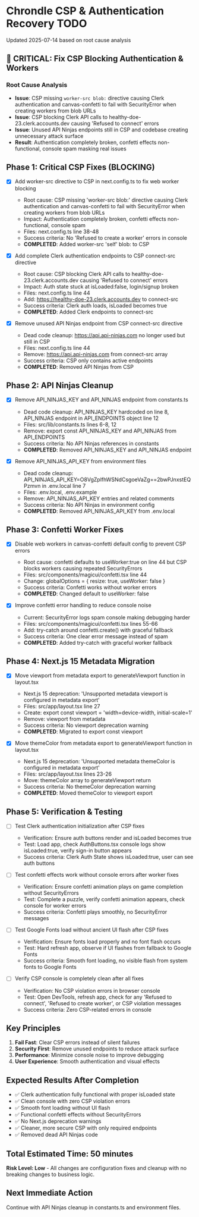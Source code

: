 # Chrondle CSP & Authentication Recovery TODO

Updated 2025-07-14 based on root cause analysis

## 🚨 CRITICAL: Fix CSP Blocking Authentication & Workers

### Root Cause Analysis

- **Issue**: CSP missing `worker-src blob:` directive causing Clerk authentication and canvas-confetti to fail with SecurityError when creating workers from blob URLs
- **Issue**: CSP blocking Clerk API calls to healthy-doe-23.clerk.accounts.dev causing 'Refused to connect' errors
- **Issue**: Unused API Ninjas endpoints still in CSP and codebase creating unnecessary attack surface
- **Result**: Authentication completely broken, confetti effects non-functional, console spam masking real issues

## Phase 1: Critical CSP Fixes (BLOCKING)

- [x] Add worker-src directive to CSP in next.config.ts to fix web worker blocking

  - Root cause: CSP missing 'worker-src blob:' directive causing Clerk authentication and canvas-confetti to fail with SecurityError when creating workers from blob URLs
  - Impact: Authentication completely broken, confetti effects non-functional, console spam
  - Files: next.config.ts line 38-48
  - Success criteria: No 'Refused to create a worker' errors in console
  - **COMPLETED**: Added worker-src 'self' blob: to CSP

- [x] Add complete Clerk authentication endpoints to CSP connect-src directive

  - Root cause: CSP blocking Clerk API calls to healthy-doe-23.clerk.accounts.dev causing 'Refused to connect' errors
  - Impact: Auth state stuck at isLoaded:false, login/signup broken
  - Files: next.config.ts line 44
  - Add: https://healthy-doe-23.clerk.accounts.dev to connect-src
  - Success criteria: Clerk auth loads, isLoaded becomes true
  - **COMPLETED**: Added Clerk endpoints to connect-src

- [x] Remove unused API Ninjas endpoint from CSP connect-src directive
  - Dead code cleanup: https://api.api-ninjas.com no longer used but still in CSP
  - Files: next.config.ts line 44
  - Remove: https://api.api-ninjas.com from connect-src array
  - Success criteria: CSP only contains active endpoints
  - **COMPLETED**: Removed API Ninjas from CSP

## Phase 2: API Ninjas Cleanup

- [x] Remove API_NINJAS_KEY and API_NINJAS endpoint from constants.ts

  - Dead code cleanup: API_NINJAS_KEY hardcoded on line 8, API_NINJAS endpoint in API_ENDPOINTS object line 12
  - Files: src/lib/constants.ts lines 6-8, 12
  - Remove: export const API_NINJAS_KEY and API_NINJAS from API_ENDPOINTS
  - Success criteria: No API Ninjas references in constants
  - **COMPLETED**: Removed API_NINJAS_KEY and API_NINJAS endpoint

- [x] Remove API_NINJAS_API_KEY from environment files
  - Dead code cleanup: API_NINJAS_API_KEY=O8VgZplfhWSNdCsgoeVaZg==2bwPJnxstEQPzmvn in .env.local line 7
  - Files: .env.local, .env.example
  - Remove: API_NINJAS_API_KEY entries and related comments
  - Success criteria: No API Ninjas in environment config
  - **COMPLETED**: Removed API_NINJAS_API_KEY from .env.local

## Phase 3: Confetti Worker Fixes

- [x] Disable web workers in canvas-confetti default config to prevent CSP errors

  - Root cause: confetti defaults to useWorker:true on line 44 but CSP blocks workers causing repeated SecurityErrors
  - Files: src/components/magicui/confetti.tsx line 44
  - Change: globalOptions = { resize: true, useWorker: false }
  - Success criteria: Confetti works without worker errors
  - **COMPLETED**: Changed default to useWorker: false

- [x] Improve confetti error handling to reduce console noise
  - Current: SecurityError logs spam console making debugging harder
  - Files: src/components/magicui/confetti.tsx lines 55-66
  - Add: try-catch around confetti.create() with graceful fallback
  - Success criteria: One clear error message instead of spam
  - **COMPLETED**: Added try-catch with graceful worker fallback

## Phase 4: Next.js 15 Metadata Migration

- [x] Move viewport from metadata export to generateViewport function in layout.tsx

  - Next.js 15 deprecation: 'Unsupported metadata viewport is configured in metadata export'
  - Files: src/app/layout.tsx line 27
  - Create: export const viewport = 'width=device-width, initial-scale=1'
  - Remove: viewport from metadata
  - Success criteria: No viewport deprecation warning
  - **COMPLETED**: Migrated to export const viewport

- [x] Move themeColor from metadata export to generateViewport function in layout.tsx
  - Next.js 15 deprecation: 'Unsupported metadata themeColor is configured in metadata export'
  - Files: src/app/layout.tsx lines 23-26
  - Move: themeColor array to generateViewport return
  - Success criteria: No themeColor deprecation warning
  - **COMPLETED**: Moved themeColor to viewport export

## Phase 5: Verification & Testing

- [ ] Test Clerk authentication initialization after CSP fixes

  - Verification: Ensure auth buttons render and isLoaded becomes true
  - Test: Load app, check AuthButtons.tsx console logs show isLoaded:true, verify sign-in button appears
  - Success criteria: Clerk Auth State shows isLoaded:true, user can see auth buttons

- [ ] Test confetti effects work without console errors after worker fixes

  - Verification: Ensure confetti animation plays on game completion without SecurityErrors
  - Test: Complete a puzzle, verify confetti animation appears, check console for worker errors
  - Success criteria: Confetti plays smoothly, no SecurityError messages

- [ ] Test Google Fonts load without ancient UI flash after CSP fixes

  - Verification: Ensure fonts load properly and no font flash occurs
  - Test: Hard refresh app, observe if UI flashes from fallback to Google Fonts
  - Success criteria: Smooth font loading, no visible flash from system fonts to Google Fonts

- [ ] Verify CSP console is completely clean after all fixes
  - Verification: No CSP violation errors in browser console
  - Test: Open DevTools, refresh app, check for any 'Refused to connect', 'Refused to create worker', or CSP violation messages
  - Success criteria: Zero CSP-related errors in console

## Key Principles

1. **Fail Fast**: Clear CSP errors instead of silent failures
2. **Security First**: Remove unused endpoints to reduce attack surface
3. **Performance**: Minimize console noise to improve debugging
4. **User Experience**: Smooth authentication and visual effects

## Expected Results After Completion

- ✅ Clerk authentication fully functional with proper isLoaded state
- ✅ Clean console with zero CSP violation errors
- ✅ Smooth font loading without UI flash
- ✅ Functional confetti effects without SecurityErrors
- ✅ No Next.js deprecation warnings
- ✅ Cleaner, more secure CSP with only required endpoints
- ✅ Removed dead API Ninjas code

## Total Estimated Time: 50 minutes

**Risk Level: Low** - All changes are configuration fixes and cleanup with no breaking changes to business logic.

## Next Immediate Action

Continue with API Ninjas cleanup in constants.ts and environment files.
